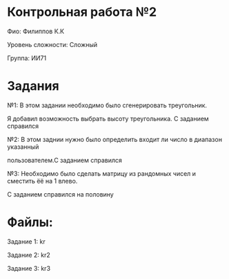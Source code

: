 # Контрольная работа №2

Фио: Филиппов К.К

Уровень сложности: Сложный

Группа: ИИ71

# Задания

№1:
В этом задании необходимо было сгенерировать треугольник.

Я добавил возможность выбрать высоту треугольника. С заданием справился

№2:
В этом заднии нужно было определить входит ли число в диапазон указанный

пользователем.С заданием справился

№3:
Необходимо было сделать матрицу из рандомных чисел и сместить ёё на 1 влево.

С заданием справился на половину

# Файлы:

Задание 1: kr

Задание 2: kr2

Задание 3: kr3



